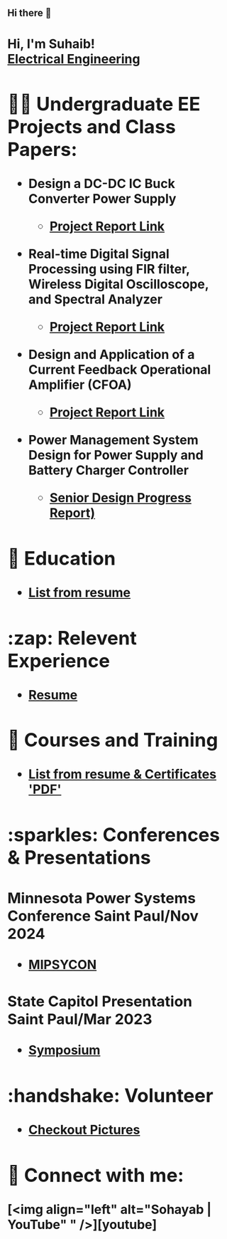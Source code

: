 ## Hi there 👋


<h1>Hi, I'm Suhaib! <br/><a href="https://www.linkedin.com/in/suhaib-abugdera/">Electrical Engineering</a> <a Desinger</a>

<h2>👨‍💻 Undergraduate EE Projects and Class Papers:</h2>

- <b>Design a DC-DC IC Buck Converter Power Supply </b>
  - [Project Report Link](https://github.com/Sohayab/Resume-Info-Docs/wiki/Design-a-DC%E2%80%90DC-IC-Buck-Converter-Power-Supply)
- <b>Real-time Digital Signal Processing using FIR filter, Wireless Digital Oscilloscope, and Spectral Analyzer</b>
  - [Project Report Link](https://github.com/Sohayab/Resume-Info-Docs/wiki/Real%E2%80%90time-Digital-Signal-Processing-using-FIR-filter,-Wireless-Digital-Oscilloscope,-and-Spectral-Analyzer) <b>

- <b>Design and Application of a Current Feedback Operational Amplifier (CFOA)</b>
  - [Project Report Link](https://github.com/Sohayab/Resume-Info-Docs/wiki/Design-and-Application-of-a-Current-Feedback-Operational-Amplifier-(CFOA))

- <b>Power Management System Design for Power Supply and Battery Charger Controller</b>
  - [Senior Design Progress Report)](https://github.com/j)

<h2>🏫 Education</h2>

- [List from resume](https://github.com/Sohayab/Resume-Info-Docs/wiki/Education)
  
<h2>:zap: Relevent Experience</h2>

- [Resume](https://github.com/Sohayab/Resume-Info-Docs/wiki/Experiences)

<h2>📔 Courses and Training</h2>

- [List from resume & Certificates 'PDF'](https://github.com/Sohayab/Resume-Info-Docs/wiki/Courses-and-Training)

<h2>:sparkles: Conferences & Presentations</h2>
<h3>Minnesota Power Systems Conference Saint Paul/Nov 2024</h3>

- [MIPSYCON](https://ccaps.umn.edu/minnesota-power-systems-conference)
<h3>State Capitol Presentation Saint Paul/Mar 2023</h3>

- [Symposium](https://symposium.foragerone.com/2023-posters-at-st-paul/presentations/50728)
  
<h2>:handshake: Volunteer</h2>

- [Checkout Pictures](https://github.com/Sohayab/Resume-Info-Docs/wiki/Volunteer)

<h2> 🤳 Connect with me:</h2>

[<img align="left" alt="Sohayab | YouTube" " />][youtube]


[linkedin]: https://www.linkedin.com/in/suhaib-abugdera/

<!--
**Sohayab/Resume-Info-Docs** is a ✨ _special_ ✨ repository because its `README.md` (this file) appears on your GitHub profile.

Here are some ideas to get you started:

- 🔭 I’m currently working on ...
- 🌱 I’m currently learning ...
- 👯 I’m looking to collaborate on ...
- 🤔 I’m looking for help with ...
- 💬 Ask me about ...
- 📫 How to reach me: ...
- 😄 Pronouns: ...
- ⚡ Fun fact: ...
-->
